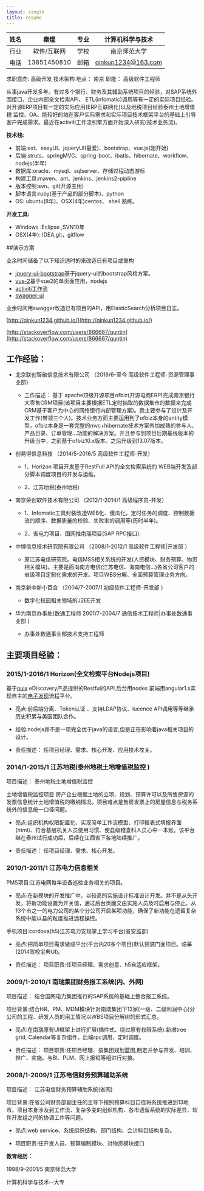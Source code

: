 ```yaml
---
layout: single
title: resume
---
```




| 姓名  |   秦焜   | 专业  | 计算机科学与技术   |   
|:-:|:-------------:|:-:|:-------------:|
|  行业 | 软件/互联网|  学校 | 南京师范大学|      
|  电话 | 13851450810|  邮箱 | qinkun1234@163.com|      


求职意向:
	高级开发 技术架构
地点：	南京
职能：	高级软件工程师

   从事java开发多年。有过多个银行、财务及其辅助系统项目的经验，对SAP系统外围接口、企业内部全文检索API、 ETL(infomatic)调用等有一定的实际项目经验。对开源ERP项目有一定的实际应用(ERP互联网化)以及地税项目经验泰州土地增值税
监控、OA。能较好的站在客户实际需求和实际项目技术框架平台的基础上引导客户完成需求。最近在activiti工作流引擎方面开始深入研究(技术业务流)。

**技术栈:**

*	前端:ext、easyUI、jqueryUI(最爱)、bootstrap、vue.js(刚开始)
*	后端:struts、springMVC、spring-boot、ibatis、hibernate、workflow、 nodejs(半年)
*	数据库:oracle、mysql、sqlserver、存储过程动态游标
*	构建工具:maven、ant、jenkins、jenkins2-pipline
*	版本控制:svn、git(开源主用)
*	脚本语言:ruby(基于产品的部分脚本)、python
*	OS: ubuntu(8年)、OSX(4年)centos、 shell 熟练。

**开发工具:**

*	Windows :Eclipse ,SVN10年
*	OSX(4年): IDEA,git，gitflow

##演示方案

业余时间储备了以下知识适时的来改造已有项目或重构

*	[jquery-ui-bootstrap](http://b.hmcy.net/)基于jquery-ui的bootstrap风格方案。
* [vue-2](http://v.hmcy.net/#/login)基于vue2的单页面应用，nodejs
* [activiti工作流](http://hmcy.net:8786/workflow)
* [swagger-ui](http://hmcy.net:8080/swagger-ui.html#/)

业余时间用swagger改造已有项目的API，用ElasticSearch分析项目日志。



[http://qinkun1234.github.io/](http://qinkun1234.github.io/)

[http://stackoverflow.com/users/866667/quntin](http://stackoverflow.com/users/866667/quntin)


## 工作经验：


* 北京联创智融信息技术有限公司 （2016/6-至今	高级软件工程师-资源管理事业部）

	*	工作描述：	基于 apache顶级开源项目ofbiz(开源电商ERP)完成南京银行大零售CRM项目(该项目主要根据ETL定时抽取的数据集市的数据来完成CRM基于客户为中心的网络银行内部管理方案)。我主要参与了设计及开发工作(带领三个人)。技术业务方面主要运用到了ofbiz本身的entity模型，ofbiz本身是一套完整的mvc+hibernate技术方案外加成熟的参与人、产品目录、订单管理...功能的解决方案。并且参与到项目后期基线版本的升级当中，之前基于ofbiz10.x版本。之后升级到13.07版本。



*	创易得信息科技 （2014/5-2016/5	高级软件工程师-开发）


	*	1、Horizon 项目开发基于RestFull API的全文检索系统的 WEB端开发及部分脚本调度项目的开发与运维。

	*	2、江苏地税(泰州地税)


*	南京荣创软件技术有限公司 （2012/1-2014/1	高级程序员-开发）

	*	1、Infomatic工具封装改造WEB化、傻瓜化，定时任务的调度、控制数据流的顺序、数据质量的校验、失败率的调用等(历时半年)。

	*	2、省电力项目、国网推南瑞项目(SAP RPC接口).

*	中博信息技术研究院有限公司 （2008/1-2012/1	高级软件工程师|开发部
）
	*	原江苏电信研究院。电信MSS相关系统的开发(人资模块、财务预算、物资相关模块)。主要是面向南方电信(江苏电信、海南电信...)各省公司客户的省级项目定制化需求的开发。项目WBS分解、全面预算管理业务方向。


*	南京新中新小百合 （2004/7-2007/1	初级软件工程师-开发部
）

	*	数字化校园相关领域的J2EE开发


*	华为南京办事处(数通工程师 2001/7-2004/7	通信技术工程师|办事处数通事业部
)

	*	办事处数通事业部技术支持工程师


## 主要项目经验：

###	2015/1-2016/1		Horizon(全文检索平台Nodejs项目)

基于[nuix](https://www.nuix.com) eDiscovery产品提供的Restful的API,后台用nodes 前端用angular1.x实现自主的[电子发现](http://www8.hp.com/cn/zh/software-solutions/ediscovery-solutions/index.html)流程平台。

*	亮点:前后端分离、Token认证 、支持LDAP协议、lucence API调用等等继承历史积累与美国团队合作。

*	经验:nodejs并不是一项完全优于java的语言,但是正在影响着java相关项目的设计。

*	责任描述：	任项目经理、需求、核心开发、应用技术攻关。

### 2014/1-2015/1	江苏地税(泰州地税土地增值税监控 )

项目描述：	泰州地税土地增值税监控

土地增值税监控项目
房产企业根据土地的立项、规划、预算许可以及所售房源的发票信息统计土地增值税的缴纳情况。项目难点是售房发票上的房屋信息与税务系统外的信息统一口径问题。

*	亮点:组织机构权限配置化、实现简单工作流模型、打印报表式填报界面(html)、符合基层机关人员使用习惯、使县级稽查科人员心中一本账。该平台继在泰州试行成功后，后续在江西省下各地陆续推广。

*	责任描述：	任项目经理、需求、核心开发。

### 2010/1-2011/1	江苏电力信息相关


PMS项目:江苏电网每年设备巡检业务相关的项目。

*	亮点:在新模块的开发推广中，以较高的实施设计标准设计开发。并不是从头开发，将新功能设置为开关值，通过后台页面交由实施人员及时启用与停止。从13个市之一的电力公司的某个分公司开启某项功能，确保了新功能在遗留复杂系统中能以县的粒度推进远程操控。

手机项目:cordova(h5)江苏电力安规掌上学习平台(省安监部)

*	亮点:把简单项目需求做成平台(平台内20多个项目)默认预装门面项目。临摹(2014驾校宝典UI)。

*	责任描述：	项目职责:任项目经理、需求创意、h5自适应框架。

### 2009/1-2010/1	南瑞集团财务报工系统(内、外网)

项目描述：	结合国网电力集团推行的SAP系统的基础上整合报工系统。

项目背景:结合HR、PM、MDM模块针对南瑞集团下13家(一级、二级利润中心)分公司的工程、研发人员的用工情况以WBS项目分解树的形式汇总。

*	亮点:在南瑞原有UI框架上进行扩展(插件式、绕过原有权限系统).新增tree grid, Calendar等复杂组件。后端rpc调用，定时调度。

*	责任描述：	项目职责:任项目经理、按集团规划蓝图,制定并参与开发、培训、推广、实施。与BI、PLM、网上报销等组进行对接。

### 2008/1-2009/1	江苏电信财务预算辅助系统

项目描述：	江苏电信财务预算辅助系统(省网)

项目背景:在省公司财务部副主任的主导下按照预算科目口径将系统推进到13地市。项目本身涉及到工作流、复杂多变的组织机构、各市遗留系统的实际差异、软件开发组之间的协调工作等问题。

*	亮点:web service、系统组织结构、部门结构、会计科目结构复杂。

*	项目职责:任开发人员、预算编制模块、对物资模块接口


**教育经历：**

1998/9-2001/5	南京师范大学

计算机科学与技术--大专
